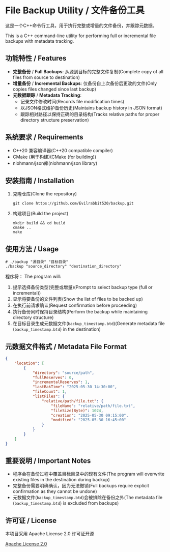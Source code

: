 # File Backup Utility / 文件备份工具

这是一个C++命令行工具，用于执行完整或增量的文件备份，并跟踪元数据。

This is a C++ command-line utility for performing full or incremental file backups with metadata tracking.

## 功能特性 / Features

- **完整备份** / **Full Backups**: 从源到目标的完整文件复制(Complete copy of all files from source to destination)
- **增量备份** / **Incremental Backups**: 仅备份自上次备份后更改的文件(Only copies files changed since last backup)
- **元数据跟踪** / **Metadata Tracking**: 
  - 记录文件修改时间(Records file modification times)
  - 以JSON格式维护备份历史(Maintains backup history in JSON format)
  - 跟踪相对路径以保持正确的目录结构(Tracks relative paths for proper directory structure preservation)

## 系统要求 / Requirements
- C++20 兼容编译器(C++20 compatible compiler)
- CMake (用于构建)(CMake (for building))
- nlohmann/json库(nlohmann/json library)

## 安装指南 / Installation
1. 克隆仓库(Clone the repository)

   ```
   git clone https://github.com/Evilrabbit520/backup.git
   ```
2. 构建项目(Build the project)

   ```
   mkdir build && cd build
   cmake ..
   make
   ```

## 使用方法 / Usage

```
# ./backup "源目录" "目标目录"
./backup "source_directory" "destination_directory"
```

程序将：
The program will:

1. 提示选择备份类型(完整或增量)(Prompt to select backup type (full or incremental))
2. 显示将要备份的文件列表(Show the list of files to be backed up)
3. 在执行前请求确认(Request confirmation before proceeding)
4. 执行备份同时保持目录结构(Perform the backup while maintaining directory structure)
5. 在目标目录生成元数据文件(`backup_timestamp.btd`)(Generate metadata file (`backup_timestamp.btd`) in the destination)

## 元数据文件格式 / Metadata File Format

``` json
{
    "location": [
        {
            "directory": "source/path",
            "fullReserves": 0,
            "incrementalReserves": 1,
            "lastBakTime": "2025-05-30 14:30:00",
            "fileCount": 1,
            "listFiles": {
                "relative/path/file.txt": {
                    "fileName": "relative/path/file.txt",
                    "fileSize(Byte)": 1024,
                    "creation": "2025-05-30 09:15:00",
                    "modified": "2025-05-30 16:45:00"
                }
            }
        }
    ]
}
```

## 重要说明 / Important Notes

- 程序会在备份过程中覆盖目标目录中的现有文件(The program will overwrite existing files in the destination during backup)
- 完整备份需要明确确认，因为无法撤销(Full backups require explicit confirmation as they cannot be undone)
- 元数据文件(`backup_timestamp.btd`)会被排除在备份之外(The metadata file (`backup_timestamp.btd`) is excluded from backups)

## 许可证 / License

本项目采用 Apache License 2.0 许可证开源  

[Apache License 2.0](./LICENSE)